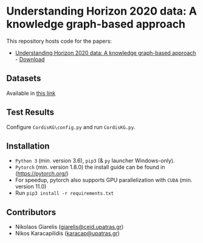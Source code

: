 # Understanding Horizon 2020 data: A knowledge graph-based approach

This repository hosts code for the papers:
* [Understanding Horizon 2020 data: A knowledge graph-based approach]() - [Download]()

## Datasets
Available in [this link](https://drive.google.com/drive/folders/15mSjwYhsNQyrpTGUlxmBvXdsWEqEprvc?usp=sharing)

## Test Results
Configure `CordisKG\config.py` and run `CordisKG.py`.

## Installation
* `Python 3` (min. version 3.6), `pip3` (& `py` launcher Windows-only).
* `Pytorch` (min. version 1.8.0) the install guide can be found in (https://pytorch.org/)
* For speedup, pytorch also supports GPU parallelization with `CUDA` (min. version 11.0)
* Run `pip3 install -r requirements.txt`

## Contributors
* Nikolaos Giarelis (giarelis@ceid.upatras.gr)
* Nikos Karacapilidis (karacap@upatras.gr)
